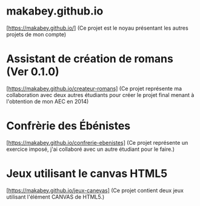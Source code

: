 # makabey.github.io
[https://makabey.github.io/] (Ce projet est le noyau présentant les autres projets de mon compte)

# Assistant de création de romans (Ver 0.1.0)
[https://makabey.github.io/createur-romans] (Ce projet représente ma collaboration avec deux autres étudiants pour créer le projet final menant à l'obtention de mon AEC en 2014)

# Confrèrie des Ébénistes
[https://makabey.github.io/confrerie-ebenistes] (Ce projet représente un exercice imposé, j'ai collaboré avec un autre étudiant pour le faire.)

# Jeux utilisant le canvas HTML5
[https://makabey.github.io/jeux-canevas] (Ce projet contient deux jeux utilisant l'élément CANVAS de HTML5.)
